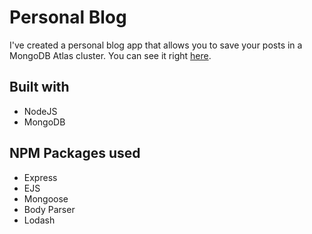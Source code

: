 # Personal Blog

I've created a personal blog app that allows you to save your posts in a MongoDB Atlas cluster. You can see it right [here]().

## Built with

* NodeJS
* MongoDB

## NPM Packages used

* Express
* EJS 
* Mongoose 
* Body Parser
* Lodash
